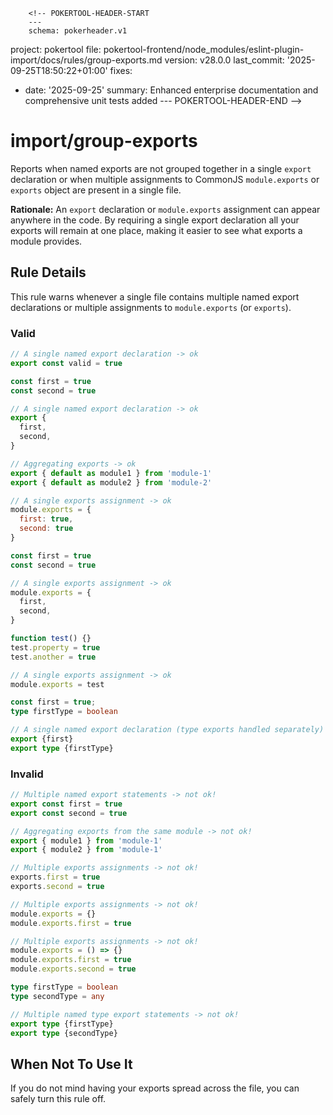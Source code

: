         <!-- POKERTOOL-HEADER-START
        ---
        schema: pokerheader.v1
project: pokertool
file: pokertool-frontend/node_modules/eslint-plugin-import/docs/rules/group-exports.md
version: v28.0.0
last_commit: '2025-09-25T18:50:22+01:00'
fixes:
- date: '2025-09-25'
  summary: Enhanced enterprise documentation and comprehensive unit tests added
        ---
        POKERTOOL-HEADER-END -->
# import/group-exports

<!-- end auto-generated rule header -->

Reports when named exports are not grouped together in a single `export` declaration or when multiple assignments to CommonJS `module.exports` or `exports` object are present in a single file.

**Rationale:** An `export` declaration or `module.exports` assignment can appear anywhere in the code. By requiring a single export declaration all your exports will remain at one place, making it easier to see what exports a module provides.

## Rule Details

This rule warns whenever a single file contains multiple named export declarations or multiple assignments to `module.exports` (or `exports`).

### Valid

```js
// A single named export declaration -> ok
export const valid = true
```

```js
const first = true
const second = true

// A single named export declaration -> ok
export {
  first,
  second,
}
```

```js
// Aggregating exports -> ok
export { default as module1 } from 'module-1'
export { default as module2 } from 'module-2'
```

```js
// A single exports assignment -> ok
module.exports = {
  first: true,
  second: true
}
```

```js
const first = true
const second = true

// A single exports assignment -> ok
module.exports = {
  first,
  second,
}
```

```js
function test() {}
test.property = true
test.another = true

// A single exports assignment -> ok
module.exports = test
```

```ts
const first = true;
type firstType = boolean

// A single named export declaration (type exports handled separately) -> ok
export {first}
export type {firstType}
```

### Invalid

```js
// Multiple named export statements -> not ok!
export const first = true
export const second = true
```

```js
// Aggregating exports from the same module -> not ok!
export { module1 } from 'module-1'
export { module2 } from 'module-1'
```

```js
// Multiple exports assignments -> not ok!
exports.first = true
exports.second = true
```

```js
// Multiple exports assignments -> not ok!
module.exports = {}
module.exports.first = true
```

```js
// Multiple exports assignments -> not ok!
module.exports = () => {}
module.exports.first = true
module.exports.second = true
```

```ts
type firstType = boolean
type secondType = any

// Multiple named type export statements -> not ok!
export type {firstType}
export type {secondType}
```

## When Not To Use It

If you do not mind having your exports spread across the file, you can safely turn this rule off.
